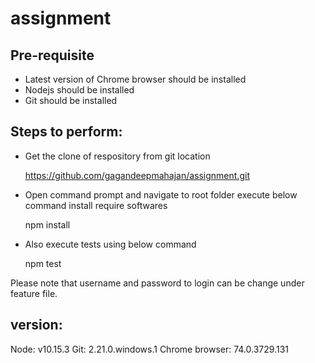 # assignment

Pre-requisite
---
- Latest version of Chrome browser should be installed
- Nodejs should be installed
- Git should be installed 

Steps to perform:
-----
- Get the clone of respository from git location
 
   https://github.com/gagandeepmahajan/assignment.git

- Open command prompt and navigate to root folder execute below command install require softwares

   npm install

- Also execute tests using below command  

  npm test
 
 Please note that username and password to login can be change under feature file.
  
 version:
 -----
 
 Node: v10.15.3
 Git: 2.21.0.windows.1
 Chrome browser: 74.0.3729.131